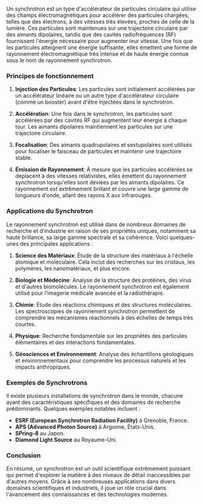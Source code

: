 Un synchrotron est un type d'accélérateur de particules circulaire qui utilise des champs électromagnétiques pour accélérer des particules chargées, telles que des électrons, à des vitesses très élevées, proches de celle de la lumière. Ces particules sont maintenues sur une trajectoire circulaire par des aimants dipolaires, tandis que des cavités radiofréquences (RF) fournissent l'énergie nécessaire pour augmenter leur vitesse. Une fois que les particules atteignent une énergie suffisante, elles émettent une forme de rayonnement électromagnétique très intense et de haute énergie connue sous le nom de rayonnement synchrotron.

### Principes de fonctionnement

1. **Injection des Particules**: Les particules sont initialement accélérées par un accélérateur linéaire ou un autre type d'accélérateur circulaire (comme un booster) avant d'être injectées dans le synchrotron.
   
2. **Accélération**: Une fois dans le synchrotron, les particules sont accélérées par des cavités RF qui augmentent leur énergie à chaque tour. Les aimants dipolaires maintiennent les particules sur une trajectoire circulaire.

3. **Focalisation**: Des aimants quadrupolaires et sextupolaires sont utilisés pour focaliser le faisceau de particules et maintenir une trajectoire stable.

4. **Émission de Rayonnement**: À mesure que les particules accélérées se déplacent à des vitesses relativistes, elles émettent du rayonnement synchrotron lorsqu'elles sont déviées par les aimants dipolaires. Ce rayonnement est extrêmement brillant et couvre une large gamme de longueurs d'onde, allant des rayons X aux infrarouges.

### Applications du Synchrotron

Le rayonnement synchrotron est utilisé dans de nombreux domaines de recherche et d'industrie en raison de ses propriétés uniques, notamment sa haute brillance, sa large gamme spectrale et sa cohérence. Voici quelques-unes des principales applications :

1. **Science des Matériaux**: Étude de la structure des matériaux à l'échelle atomique et moléculaire. Cela inclut des recherches sur les cristaux, les polymères, les nanomatériaux, et plus encore.

2. **Biologie et Médecine**: Analyse de la structure des protéines, des virus et d'autres biomolécules. Le rayonnement synchrotron est également utilisé pour l'imagerie médicale avancée et la radiothérapie.

3. **Chimie**: Étude des réactions chimiques et des structures moléculaires. Les spectroscopies de rayonnement synchrotron permettent de comprendre les mécanismes réactionnels à des échelles de temps très courtes.

4. **Physique**: Recherche fondamentale sur les propriétés des particules élémentaires et des interactions fondamentales.

5. **Géosciences et Environnement**: Analyse des échantillons géologiques et environnementaux pour comprendre les processus naturels et les impacts anthropiques.

### Exemples de Synchrotrons

Il existe plusieurs installations de synchrotron dans le monde, chacune ayant des caractéristiques spécifiques et des domaines de recherche prédominants. Quelques exemples notables incluent :

- **ESRF (European Synchrotron Radiation Facility)** à Grenoble, France.
- **APS (Advanced Photon Source)** à Argonne, États-Unis.
- **SPring-8** au Japon.
- **Diamond Light Source** au Royaume-Uni.

### Conclusion

En résumé, un synchrotron est un outil scientifique extrêmement puissant qui permet d'explorer la matière à des niveaux de détail inaccessibles par d'autres moyens. Grâce à ses nombreuses applications dans divers domaines scientifiques et industriels, il joue un rôle crucial dans l'avancement des connaissances et des technologies modernes.